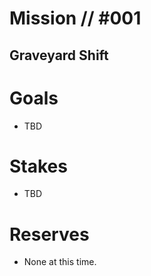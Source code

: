 # Mission // #001
## Graveyard Shift
# Goals
- TBD

# Stakes
- TBD

# Reserves
- None at this time.
